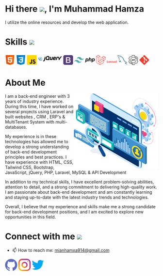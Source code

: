 <h1> Hi there <img src = "https://raw.githubusercontent.com/MartinHeinz/MartinHeinz/master/wave.gif" width='50px'>, I'm Muhammad Hamza </h1>
I utilize the online resources and develop the web application.
<br>
<h1> Skills <img src = "https://media2.giphy.com/media/QssGEmpkyEOhBCb7e1/giphy.gif?cid=ecf05e47a0n3gi1bfqntqmob8g9aid1oyj2wr3ds3mg700bl&rid=giphy.gif" width = 32px> </h1>

<img width ='32px' src ='icons/html.svg'> <img width ='32px' src ='icons/css.svg'> <img width ='32px' src ='icons/javascript.svg'> <img width ='80px' src ='icons/jquery.svg'> <img width ='32px' src ='icons/bootstrap.svg'> <img width ='32px' src ='icons/tailwind.svg'> <img width ='32px' src ='icons/php.svg'> <img width ='32px' src ='icons/laravel.svg'> <img width ='32px' src ='icons/laravel-word.svg'> <img width ='32px' src ='icons/mysql.svg'> <img width ='32px' src ='icons/api.svg'> <img width ='32px' src ='icons/git.svg'>

<h1> About Me </h1>
<img width="55%" align="right" alt="Github" src="icons/banner.svg" />

I am a back-end engineer with 3 years of industry experience. During this time, I have worked on several projects using Laravel  and built websites , CRM , ERP's & MultiTenant System with multi-databases.

My experience is in these technologies has allowed me to develop a strong understanding of back-end development principles and best practices. I have experience with HTML, CSS, Tailwind CSS, Bootstrap, JavaScript, jQuery, PHP, Laravel, MySQL & API Development

In addition to my technical skills, I have excellent problem-solving abilities, attention to detail, and a strong commitment to delivering high-quality work. I am passionate about back-end development and am constantly learning and staying up-to-date with the latest industry trends and technologies.

Overall, I believe that my experience and skills make me a strong candidate for back-end development positions, and I am excited to explore new opportunities in this field.

<h1> Connect with me <img src='https://raw.githubusercontent.com/ShahriarShafin/ShahriarShafin/main/Assets/handshake.gif' width="100px"> </h1>

- 📫 How to reach me: mianhamxa914@gmail.com 


[<img src='icons/github.svg' alt='github' height='40'>](https://github.com/MuhammadHamza0147)  [<img src='icons/instagram.svg' alt='instagram' height='40'>](https://www.instagram.com/_mr_hamxa/)  [<img src='icons/twitter.svg' alt='twitter' height='40'>](https://twitter.com/mr_hamxa266)
